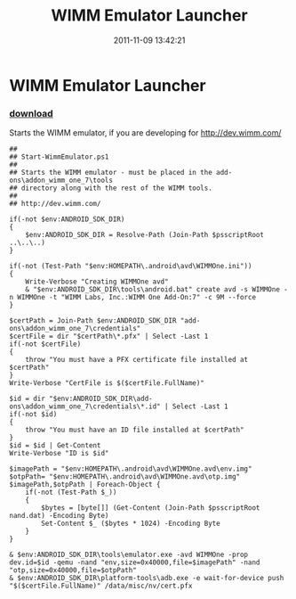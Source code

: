 ﻿---
pid:            3043
parent:         0
children:       
poster:         Lee Holmes
title:          WIMM Emulator Launcher
date:           2011-11-09 13:42:21
description:    Starts the WIMM emulator, if you are developing for http://dev.wimm.com/
format:         posh
---

# WIMM Emulator Launcher

### [download](3043.ps1)  

Starts the WIMM emulator, if you are developing for http://dev.wimm.com/

```posh
##
## Start-WimmEmulator.ps1
##
## Starts the WIMM emulator - must be placed in the add-ons\addon_wimm_one_7\tools
## directory along with the rest of the WIMM tools. 
##
## http://dev.wimm.com/

if(-not $env:ANDROID_SDK_DIR)
{
    $env:ANDROID_SDK_DIR = Resolve-Path (Join-Path $psscriptRoot ..\..\..)
}

if(-not (Test-Path "$env:HOMEPATH\.android\avd\WIMMOne.ini"))
{
    Write-Verbose "Creating WIMMOne avd"
    & "$env:ANDROID_SDK_DIR\tools\android.bat" create avd -s WIMMOne -n WIMMOne -t "WIMM Labs, Inc.:WIMM One Add-On:7" -c 9M --force
}

$certPath = Join-Path $env:ANDROID_SDK_DIR "add-ons\addon_wimm_one_7\credentials"
$certFile = dir "$certPath\*.pfx" | Select -Last 1
if(-not $certFile)
{
    throw "You must have a PFX certificate file installed at $certPath"
}
Write-Verbose "CertFile is $($certFile.FullName)"

$id = dir "$env:ANDROID_SDK_DIR\add-ons\addon_wimm_one_7\credentials\*.id" | Select -Last 1
if(-not $id)
{
    throw "You must have an ID file installed at $certPath"
}
$id = $id | Get-Content
Write-Verbose "ID is $id"

$imagePath = "$env:HOMEPATH\.android\avd\WIMMOne.avd\env.img"
$otpPath= "$env:HOMEPATH\.android\avd\WIMMOne.avd\otp.img"
$imagePath,$otpPath | Foreach-Object {
    if(-not (Test-Path $_))
    {
        $bytes = [byte[]] (Get-Content (Join-Path $psscriptRoot nand.dat) -Encoding Byte)
        Set-Content $_ ($bytes * 1024) -Encoding Byte
    }
}

& $env:ANDROID_SDK_DIR\tools\emulator.exe -avd WIMMOne -prop dev.id=$id -qemu -nand "env,size=0x40000,file=$imagePath" -nand "otp,size=0x40000,file=$otpPath"
& $env:ANDROID_SDK_DIR\platform-tools\adb.exe -e wait-for-device push "$($certFile.FullName)" /data/misc/nv/cert.pfx
```
